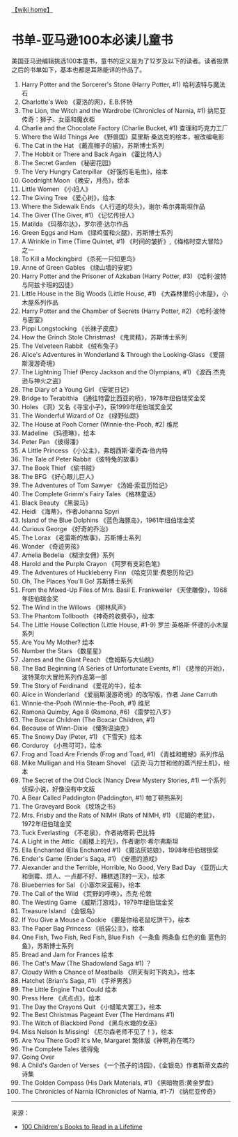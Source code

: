 <a href="../index.html">【wiki home】</a>

# 书单-亚马逊100本必读儿童书

美国亚马逊编辑挑选100本童书，童书的定义是为了12岁及以下的读者。读者投票之后的书单如下，基本也都是耳熟能详的作品了。

1. Harry Potter and the Sorcerer's Stone (Harry Potter, #1) 哈利波特与魔法石
2. Charlotte's Web 《夏洛的网》，E.B.怀特
3. The Lion, the Witch and the Wardrobe (Chronicles of Narnia, #1) 纳尼亚传奇：狮子、女巫和魔衣柜
4. Charlie and the Chocolate Factory (Charlie Bucket, #1) 查理和巧克力工厂
5. Where the Wild Things Are 《野兽国》莫里斯·桑达克的绘本，被改编电影
6. The Cat in the Hat 《戴高帽子的猫》，苏斯博士系列
7. The Hobbit or There and Back Again 《霍比特人》
8. The Secret Garden 《秘密花园》
9. The Very Hungry Caterpillar 《好饿的毛毛虫》，绘本
10. Goodnight Moon 《晚安，月亮》，绘本
11. Little Women 《小妇人》
12. The Giving Tree 《爱心树》，绘本
13. Where the Sidewalk Ends 《人行道的尽头》，谢尔·希尔弗斯坦作品
14. The Giver (The Giver, #1) 《记忆传授人》
15. Matilda 《玛蒂尔达》，罗尔德·达尔作品
16. Green Eggs and Ham 《绿鸡蛋和火腿》，苏斯博士系列
17. A Wrinkle in Time (Time Quintet, #1) 《时间的皱折》,《梅格时空大冒险》之一
18. To Kill a Mockingbird 《杀死一只知更鸟》
19. Anne of Green Gables 《绿山墙的安妮》
20. Harry Potter and the Prisoner of Azkaban (Harry Potter, #3) 《哈利·波特与阿兹卡班的囚徒》
21. Little House in the Big Woods (Little House, #1) 《大森林里的小木屋》，小木屋系列作品
22. Harry Potter and the Chamber of Secrets (Harry Potter, #2) 《哈利·波特与密室》
23. Pippi Longstocking 《长袜子皮皮》
24. How the Grinch Stole Christmas! 《鬼灵精》，苏斯博士系列
25. The Velveteen Rabbit 《绒布兔子》
26. Alice's Adventures in Wonderland & Through the Looking-Glass 《爱丽斯漫游奇境》
27. The Lightning Thief (Percy Jackson and the Olympians, #1) 《波西.杰克逊与神火之盗》
28. The Diary of a Young Girl 《安妮日记》
29. Bridge to Terabithia 《通往特雷比西亚的桥》，1978年纽伯瑞奖金奖
30. Holes 《洞》又名《寻宝小子》，获1999年纽伯瑞奖金奖
31. The Wonderful Wizard of Oz 《绿野仙踪》
32. The House at Pooh Corner (Winnie-the-Pooh, #2) 维尼
33. Madeline 《玛德琳》，绘本
34. Peter Pan 《彼得潘》
35. A Little Princess 《小公主》，弗朗西斯·霍奇森·伯内特
36. The Tale of Peter Rabbit 《彼特兔的故事》
37. The Book Thief 《偷书贼》
38. The BFG 《好心眼儿巨人》
39. The Adventures of Tom Sawyer 《汤姆·索亚历险记》
40. The Complete Grimm's Fairy Tales 《格林童话》
41. Black Beauty 《黑骏马》
42. Heidi 《海蒂》，作者Johanna Spyri
43. Island of the Blue Dolphins 《蓝色海豚岛》，1961年纽伯瑞金奖
44. Curious George 《好奇的乔治》
45. The Lorax 《老雷斯的故事》，苏斯博士系列
46. Wonder 《奇迹男孩》
47. Amelia Bedelia 《糊涂女佣》系列
48. Harold and the Purple Crayon 《阿罗有支彩色笔》
49. The Adventures of Huckleberry Finn 《哈克贝里·费恩历险记》
50. Oh, The Places You'll Go! 苏斯博士系列
51. From the Mixed-Up Files of Mrs. Basil E. Frankweiler 《天使雕像》，1968年纽伯瑞金奖
52. The Wind in the Willows 《柳林风声》
53. The Phantom Tollbooth 《神奇的收费亭》，绘本
54. The Little House Collection (Little House, #1-9) 罗兰·英格斯·怀德的小木屋系列
55. Are You My Mother? 绘本
56. Number the Stars 《数星星》
57. James and the Giant Peach 《詹姆斯与大仙桃》
58. The Bad Beginning (A Series of Unfortunate Events, #1) 《悲惨的开始》，波特莱尔大冒险系列作品第一部
59. The Story of Ferdinand 《爱花的牛》，绘本
60. Alice in Wonderland 《爱丽斯漫游奇境》的改写版，作者 Jane Carruth
61. Winnie-the-Pooh (Winnie-the-Pooh, #1) 维尼
62. Ramona Quimby, Age 8 (Ramona, #6) 《雷梦拉八岁》
63. The Boxcar Children (The Boxcar Children, #1)
64. Because of Winn-Dixie 《傻狗温迪克》
65. The Snowy Day (Peter, #1) 《下雪天》绘本
66. Corduroy 《小熊可可》，绘本
67. Frog and Toad Are Friends (Frog and Toad, #1) 《青蛙和蟾蜍》系列作品
68. Mike Mulligan and His Steam Shovel 《迈克·马力甘和他的蒸汽挖土机》，绘本
69. The Secret of the Old Clock (Nancy Drew Mystery Stories, #1) 一个系列侦探小说，好像没有中文版
70. A Bear Called Paddington (Paddington, #1) 帕丁顿熊系列
71. The Graveyard Book 《坟场之书》
72. Mrs. Frisby and the Rats of NIMH (Rats of NIMH, #1) 《尼姆的老鼠》，1972年纽伯瑞金奖
73. Tuck Everlasting 《不老泉》，作者纳塔莉·巴比特
74. A Light in the Attic 《阁楼上的光》，作者谢尔·希尔弗斯坦
75. Ella Enchanted (Ella Enchanted #1) 《魔法灰姑娘》，1998年纽伯瑞银奖
76. Ender's Game (Ender's Saga, #1) 《安德的游戏》
77. Alexander and the Terrible, Horrible, No Good, Very Bad Day 《亚历山大和倒霉、烦人、一点都不好、糟糕透顶的一天》，绘本
78. Blueberries for Sal 《小塞尔采蓝莓》，绘本
79. The Call of the Wild 《荒野的呼唤》，杰克·伦敦
80. The Westing Game 《威斯汀游戏》，1979年纽伯瑞金奖
81. Treasure Island 《金银岛》
82. If You Give a Mouse a Cookie 《要是你给老鼠吃饼干》，绘本
83. The Paper Bag Princess 《纸袋公主》，绘本
84. One Fish, Two Fish, Red Fish, Blue Fish 《一条鱼 两条鱼 红色的鱼 蓝色的鱼》，苏斯博士系列
85. Bread and Jam for Frances 绘本
86. The Cat's Maw (The Shadowland Saga #1) ？
87. Cloudy With a Chance of Meatballs 《阴天有时下肉丸》，绘本
88. Hatchet (Brian's Saga, #1) 《手斧男孩》
89. The Little Engine That Could 绘本
90. Press Here 《点点点》，绘本
91. The Day the Crayons Quit 《小蜡笔大罢工》，绘本
92. The Best Christmas Pageant Ever (The Herdmans #1) 
93. The Witch of Blackbird Pond 《黑鸟水塘的女巫》
94. Miss Nelson Is Missing! 《尼尔森老师不见了！》，绘本
95. Are You There God? It's Me, Margaret 繁体版《神啊,祢在嗎?》
96. The Complete Tales 彼得兔
97. Going Over 
98. A Child's Garden of Verses 《一个孩子的诗园》，《金银岛》作者斯蒂文森的诗集
99. The Golden Compass (His Dark Materials, #1) 《黑暗物质:黄金罗盘》
100. The Chronicles of Narnia (Chronicles of Narnia, #1-7) 《纳尼亚传奇》

---

来源：

- [100 Children's Books to Read in a Lifetime](https://www.amazon.com/b?node=9660210011)